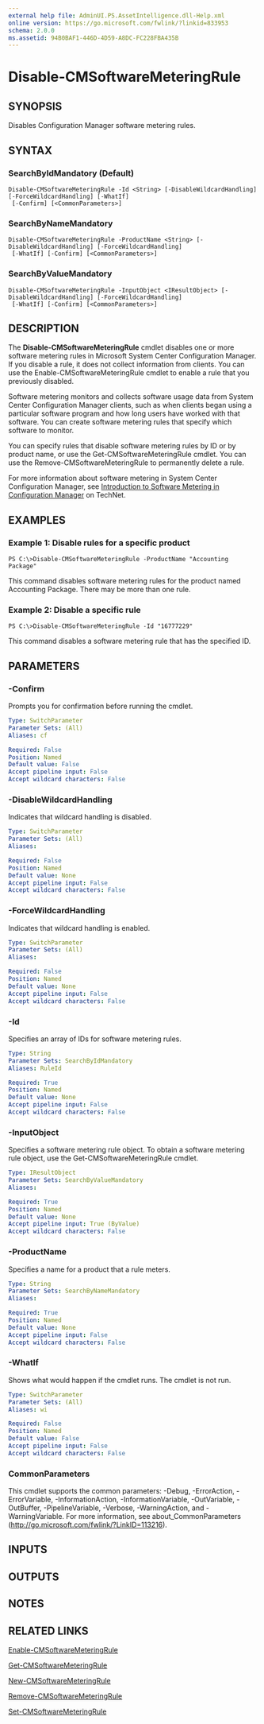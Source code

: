 ```yaml
---
external help file: AdminUI.PS.AssetIntelligence.dll-Help.xml
online version: https://go.microsoft.com/fwlink/?linkid=833953
schema: 2.0.0
ms.assetid: 94B0BAF1-446D-4D59-A8DC-FC228FBA435B
---
```


# Disable-CMSoftwareMeteringRule

## SYNOPSIS
Disables Configuration Manager software metering rules.

## SYNTAX

### SearchByIdMandatory (Default)
```
Disable-CMSoftwareMeteringRule -Id <String> [-DisableWildcardHandling] [-ForceWildcardHandling] [-WhatIf]
 [-Confirm] [<CommonParameters>]
```

### SearchByNameMandatory
```
Disable-CMSoftwareMeteringRule -ProductName <String> [-DisableWildcardHandling] [-ForceWildcardHandling]
 [-WhatIf] [-Confirm] [<CommonParameters>]
```

### SearchByValueMandatory
```
Disable-CMSoftwareMeteringRule -InputObject <IResultObject> [-DisableWildcardHandling] [-ForceWildcardHandling]
 [-WhatIf] [-Confirm] [<CommonParameters>]
```

## DESCRIPTION
The **Disable-CMSoftwareMeteringRule** cmdlet disables one or more software metering rules in Microsoft System Center Configuration Manager.
If you disable a rule, it does not collect information from clients.
You can use the Enable-CMSoftwareMeteringRule cmdlet to enable a rule that you previously disabled.

Software metering monitors and collects software usage data from System Center Configuration Manager clients, such as when clients began using a particular software program and how long users have worked with that software.
You can create software metering rules that specify which software to monitor.

You can specify rules that disable software metering rules by ID or by product name, or use the Get-CMSoftwareMeteringRule cmdlet.
You can use the Remove-CMSoftwareMeteringRule to permanently delete a rule.

For more information about software metering in System Center Configuration Manager, see [Introduction to Software Metering in Configuration Manager](http://go.microsoft.com/fwlink/?LinkId=268432) on TechNet.

## EXAMPLES

### Example 1: Disable rules for a specific product
```
PS C:\>Disable-CMSoftwareMeteringRule -ProductName "Accounting Package"
```

This command disables software metering rules for the product named Accounting Package.
There may be more than one rule.

### Example 2: Disable a specific rule
```
PS C:\>Disable-CMSoftwareMeteringRule -Id "16777229"
```

This command disables a software metering rule that has the specified ID.

## PARAMETERS

### -Confirm
Prompts you for confirmation before running the cmdlet.

```yaml
Type: SwitchParameter
Parameter Sets: (All)
Aliases: cf

Required: False
Position: Named
Default value: False
Accept pipeline input: False
Accept wildcard characters: False
```

### -DisableWildcardHandling
Indicates that wildcard handling is disabled.

```yaml
Type: SwitchParameter
Parameter Sets: (All)
Aliases: 

Required: False
Position: Named
Default value: None
Accept pipeline input: False
Accept wildcard characters: False
```

### -ForceWildcardHandling
Indicates that wildcard handling is enabled.

```yaml
Type: SwitchParameter
Parameter Sets: (All)
Aliases: 

Required: False
Position: Named
Default value: None
Accept pipeline input: False
Accept wildcard characters: False
```

### -Id
Specifies an array of IDs for software metering rules.

```yaml
Type: String
Parameter Sets: SearchByIdMandatory
Aliases: RuleId

Required: True
Position: Named
Default value: None
Accept pipeline input: False
Accept wildcard characters: False
```

### -InputObject
Specifies a software metering rule object.
To obtain a software metering rule object, use the Get-CMSoftwareMeteringRule cmdlet.

```yaml
Type: IResultObject
Parameter Sets: SearchByValueMandatory
Aliases: 

Required: True
Position: Named
Default value: None
Accept pipeline input: True (ByValue)
Accept wildcard characters: False
```

### -ProductName
Specifies a name for a product that a rule meters.

```yaml
Type: String
Parameter Sets: SearchByNameMandatory
Aliases: 

Required: True
Position: Named
Default value: None
Accept pipeline input: False
Accept wildcard characters: False
```

### -WhatIf
Shows what would happen if the cmdlet runs.
The cmdlet is not run.

```yaml
Type: SwitchParameter
Parameter Sets: (All)
Aliases: wi

Required: False
Position: Named
Default value: False
Accept pipeline input: False
Accept wildcard characters: False
```

### CommonParameters
This cmdlet supports the common parameters: -Debug, -ErrorAction, -ErrorVariable, -InformationAction, -InformationVariable, -OutVariable, -OutBuffer, -PipelineVariable, -Verbose, -WarningAction, and -WarningVariable. For more information, see about_CommonParameters (http://go.microsoft.com/fwlink/?LinkID=113216).

## INPUTS

## OUTPUTS

## NOTES

## RELATED LINKS

[Enable-CMSoftwareMeteringRule](./Enable-CMSoftwareMeteringRule.md)

[Get-CMSoftwareMeteringRule](./Get-CMSoftwareMeteringRule.md)

[New-CMSoftwareMeteringRule](./New-CMSoftwareMeteringRule.md)

[Remove-CMSoftwareMeteringRule](./Remove-CMSoftwareMeteringRule.md)

[Set-CMSoftwareMeteringRule](./Set-CMSoftwareMeteringRule.md)


